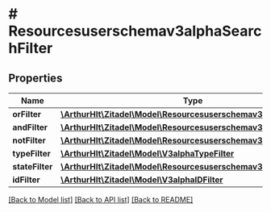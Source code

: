 # # Resourcesuserschemav3alphaSearchFilter

## Properties

Name | Type | Description | Notes
------------ | ------------- | ------------- | -------------
**orFilter** | [**\ArthurHlt\Zitadel\Model\Resourcesuserschemav3alphaOrFilter**](Resourcesuserschemav3alphaOrFilter.md) |  | [optional]
**andFilter** | [**\ArthurHlt\Zitadel\Model\Resourcesuserschemav3alphaAndFilter**](Resourcesuserschemav3alphaAndFilter.md) |  | [optional]
**notFilter** | [**\ArthurHlt\Zitadel\Model\Resourcesuserschemav3alphaNotFilter**](Resourcesuserschemav3alphaNotFilter.md) |  | [optional]
**typeFilter** | [**\ArthurHlt\Zitadel\Model\V3alphaTypeFilter**](V3alphaTypeFilter.md) |  | [optional]
**stateFilter** | [**\ArthurHlt\Zitadel\Model\Resourcesuserschemav3alphaStateFilter**](Resourcesuserschemav3alphaStateFilter.md) |  | [optional]
**idFilter** | [**\ArthurHlt\Zitadel\Model\V3alphaIDFilter**](V3alphaIDFilter.md) |  | [optional]

[[Back to Model list]](../../README.md#models) [[Back to API list]](../../README.md#endpoints) [[Back to README]](../../README.md)
